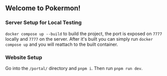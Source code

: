 ## Welcome to Pokermon!

### Server Setup for Local Testing

`docker compose up --build` to build the project, the port is exposed on `7777` locally and `7777` on the server.
After it's built you can simply run `docker compose up` and you will reattach to the built container. 

### Website Setup

Go into the `/portal/` directory and `pnpm i`. Then run `pnpm run dev`.

